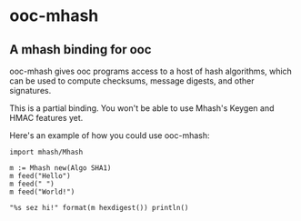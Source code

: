 # ooc-mhash
## A mhash binding for ooc

ooc-mhash gives ooc programs access to a host of hash algorithms, which can be used to compute checksums, message digests, and other signatures. 

This is a partial binding. You won't be able to use Mhash's Keygen and HMAC features yet.

Here's an example of how you could use ooc-mhash:

    import mhash/Mhash

    m := Mhash new(Algo SHA1)
    m feed("Hello")
    m feed(" ")
    m feed("World!")

    "%s sez hi!" format(m hexdigest()) println()
